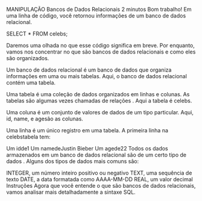 MANIPULAÇÃO
Bancos de Dados Relacionais
2 minutos
Bom trabalho! Em uma linha de código, você retornou informações de um banco de dados relacional.

SELECT * FROM celebs;

Daremos uma olhada no que esse código significa em breve. Por enquanto, vamos nos concentrar no que são bancos de dados relacionais e como eles são organizados.

Um banco de dados relacional é um banco de dados que organiza informações em uma ou mais tabelas. Aqui, o banco de dados relacional contém uma tabela.

Uma tabela é uma coleção de dados organizados em linhas e colunas. As tabelas são algumas vezes chamadas de relações . Aqui a tabela é celebs.

Uma coluna é um conjunto de valores de dados de um tipo particular. Aqui, id, name, e agesão as colunas.

Uma linha é um único registro em uma tabela. A primeira linha na celebstabela tem:

Um idde1
Um namedeJustin Bieber
Um agede22
Todos os dados armazenados em um banco de dados relacional são de um certo tipo de dados . Alguns dos tipos de dados mais comuns são:

INTEGER, um número inteiro positivo ou negativo
TEXT, uma sequência de texto
DATE, a data formatada como AAAA-MM-DD
REAL, um valor decimal
Instruções
Agora que você entende o que são bancos de dados relacionais, vamos analisar mais detalhadamente a sintaxe SQL.